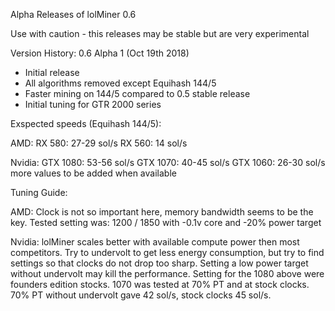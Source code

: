 Alpha Releases of lolMiner 0.6

Use with caution - this releases may be stable but are very experimental


Version History:
0.6 Alpha 1 (Oct 19th 2018)
- Initial release
- All algorithms removed except Equihash 144/5
- Faster mining on 144/5 compared to 0.5 stable release
- Initial tuning for GTR 2000 series 


Exspected speeds (Equihash 144/5):

AMD:
RX 580: 27-29 sol/s
RX 560: 14 sol/s

Nvidia:
GTX 1080: 53-56 sol/s
GTX 1070: 40-45 sol/s
GTX 1060: 26-30 sol/s
more values to be added when available

Tuning Guide:

AMD:
Clock is not so important here, memory bandwidth seems to be the key.
Tested setting was: 1200 / 1850 with -0.1v core and -20% power target

Nvidia:
lolMiner scales better with available compute power then most competitors.
Try to undervolt to get less energy consumption, but try to find settings 
so that clocks do not drop too sharp. Setting a low power target without 
undervolt may kill the performance. 
Setting for the 1080 above were founders edition stocks. 1070 was tested at
70% PT and at stock clocks. 70% PT without undervolt gave 42 sol/s, stock 
clocks 45 sol/s.



